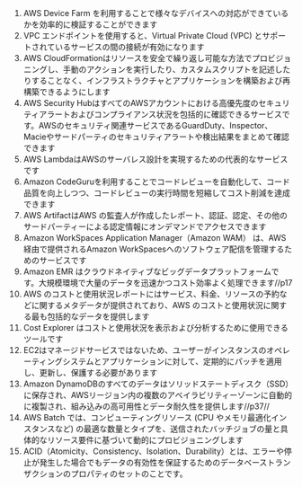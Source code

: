 1. AWS Device Farm を利用することで様々なデバイスへの対応ができているかを効率的に検証することができます
2. VPC エンドポイントを使用すると、Virtual Private Cloud (VPC) とサポートされているサービスの間の接続が有効になります
3. AWS CloudFormationはリソースを安全で繰り返し可能な方法でプロビジョニングし、手動のアクションを実行したり、カスタムスクリプトを記述したりすることなく、インフラストラクチャとアプリケーションを構築および再構築できるようにします
4. AWS Security HubはすべてのAWSアカウントにおける高優先度のセキュリティアラートおよびコンプライアンス状況を包括的に確認できるサービスです。AWSのセキュリティ関連サービスであるGuardDuty、Inspector、Macieやサードパーティのセキュリティアラートや検出結果をまとめて確認できます
5. AWS LambdaはAWSのサーバレス設計を実現するための代表的なサービスです
6. Amazon CodeGuruを利用することでコードレビューを自動化して、コード品質を向上しつつ、コードレビューの実行時間を短縮してコスト削減を達成できます
7. AWS ArtifactはAWS の監査人が作成したレポート、認証、認定、その他のサードパーティーによる認定情報にオンデマンドでアクセスできます
8. Amazon WorkSpaces Application Manager（Amazon WAM） は、AWS経由で提供されるAmazon WorkSpacesへのソフトウェア配信を管理するためのサービスです
9. Amazon EMR はクラウドネイティブなビッグデータプラットフォームです。大規模環境で大量のデータを迅速かつコスト効率よく処理できます//p17
10. AWS のコストと使用状況レポートにはサービス、料金、リソースの予約などに関するメタデータが提供されており、AWS のコストと使用状況に関する最も包括的なデータを提供します
11. Cost Explorer はコストと使用状況を表示および分析するために使用できるツールです
12. EC2はマネージドサービスではないため、ユーザーがインスタンスのオペレーティングシステムとアプリケーションに対して、定期的にパッチを適用し、更新し、保護する必要があります
13. Amazon DynamoDBのすべてのデータはソリッドステートディスク（SSD）に保存され、AWSリージョン内の複数のアベイラビリティーゾーンに自動的に複製され、組み込みの高可用性とデータ耐久性を提供します//p37//
14. AWS Batch では、コンピューティングリソース (CPU やメモリ最適化インスタンスなど) の最適な数量とタイプを、送信されたバッチジョブの量と具体的なリソース要件に基づいて動的にプロビジョニングします
15. ACID（Atomicity、Consistency、Isolation、Durability）とは、エラーや停止が発生した場合でもデータの有効性を保証するためのデータベーストランザクションのプロパティのセットのことです。
